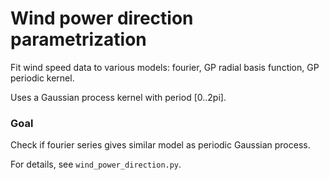 # Wind power direction parametrization

Fit wind speed data to various models: fourier, GP radial basis function, GP periodic kernel.

Uses a Gaussian process kernel with period [0..2pi].

### Goal
Check if fourier series gives similar model as periodic Gaussian process.

For details, see `wind_power_direction.py`.
